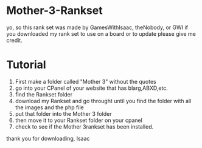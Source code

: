 # Mother-3-Rankset
yo, so this rank set was made by GamesWithIsaac, theNobody, or GWI
if you downloaded my rank set to use on a board or to update please give me credit.

# Tutorial
1. First make a folder called "Mother 3" without the quotes
2. go into your CPanel of your website that has blarg,ABXD,etc.
3. find the Rankset folder
4. download my Rankset and go throught until you find the folder with all the images and the php file
5. put that folder into the Mother 3 folder
6. then move it to your Rankset folder on your cpanel
6. check to see if the Mother 3rankset has been installed.


thank you for downloading, Isaac
